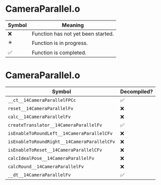 # CameraParallel.o
| Symbol | Meaning 
| ------------- | ------------- 
| :x: | Function has not yet been started. 
| :eight_pointed_black_star: | Function is in progress. 
| :white_check_mark: | Function is completed. 


# CameraParallel.o
| Symbol | Decompiled? |
| ------------- | ------------- |
| `__ct__14CameraParallelFPCc` | :white_check_mark: |
| `reset__14CameraParallelFv` | :x: |
| `calc__14CameraParallelFv` | :x: |
| `createTranslator__14CameraParallelFv` | :white_check_mark: |
| `isEnableToRoundLeft__14CameraParallelCFv` | :x: |
| `isEnableToRoundRight__14CameraParallelCFv` | :x: |
| `isEnableToReset__14CameraParallelCFv` | :x: |
| `calcIdealPose__14CameraParallelFv` | :x: |
| `calcRound__14CameraParallelFv` | :x: |
| `__dt__14CameraParallelFv` | :white_check_mark: |
